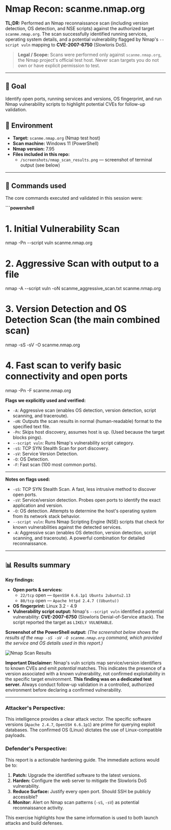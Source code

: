 # Nmap Recon: scanme.nmap.org

**TL;DR:** Performed an Nmap reconnaissance scan (including version detection, OS detection, and NSE scripts) against the authorized target `scanme.nmap.org`. The scan successfully identified running services, operating system details, and a potential vulnerability flagged by Nmap's `--script vuln` mapping to **CVE-2007-6750** (Slowloris DoS).

> **Legal / Scope:** Scans were performed only against `scanme.nmap.org`, the Nmap project's official test host. Never scan targets you do not own or have explicit permission to test.

---

## 🎯 Goal
Identify open ports, running services and versions, OS fingerprint, and run Nmap vulnerability scripts to highlight potential CVEs for follow-up validation.

## 🧰 Environment
- **Target:** `scanme.nmap.org` (Nmap test host)
- **Scan machine:** Windows 11 (PowerShell)
- **Nmap version:** 7.95
- **Files included in this repo:**
  - `/screenshots/nmap_scan_results.png` — screenshot of terminal output (see below)

---

## 🔧 Commands used
The core commands executed and validated in this session were:

**```powershell**
# 1. Initial Vulnerability Scan
nmap -Pn --script vuln scanme.nmap.org

# 2. Aggressive Scan with output to a file
nmap -A --script vuln -oN scanme_aggressive_scan.txt scanme.nmap.org

# 3. Version Detection and OS Detection Scan (the main combined scan)
nmap -sS -sV -O scanme.nmap.org

# 4. Fast scan to verify basic connectivity and open ports
nmap -Pn -F scanme.nmap.org


**Flags we explicitly used and verified:**
- `-A`: Aggressive scan (enables OS detection, version detection, script scanning, and traceroute).
- `-oN`: Outputs the scan results in normal (human-readable) format to the specified text file.
- `-Pn`: Skips host discovery, assumes host is up. (Used because the target blocks pings).
- `--script vuln`: Runs Nmap's vulnerability script category.
- `-sS`: TCP SYN Stealth Scan for port discovery.
- `-sV`: Service Version Detection.
- `-O`: OS Detection.
- `-F`: Fast scan (100 most common ports).

---

**Notes on flags used:**
- `-sS`: TCP SYN Stealth Scan. A fast, less intrusive method to discover open ports.
- `-sV`: Service/version detection. Probes open ports to identify the exact application and version.
- `-O`: OS detection. Attempts to determine the host's operating system from its network stack behavior.
- `--script vuln`: Runs Nmap Scripting Engine (NSE) scripts that check for known vulnerabilities against the detected services.
- `-A`: Aggressive scan (enables OS detection, version detection, script scanning, and traceroute). A powerful combination for detailed reconnaissance.

---

## 📊 Results summary

**Key findings:**
- **Open ports & services:**
  - `22/tcp` open — `OpenSSH 6.6.1p1 Ubuntu 2ubuntu2.13`
  - `80/tcp` open — `Apache httpd 2.4.7 ((Ubuntu))`
- **OS fingerprint:** Linux 3.2 - 4.9
- **Vulnerability script output:** Nmap's `--script vuln` identified a potential vulnerability: **CVE-2007-6750** (Slowloris Denial-of-Service attack). The script reported the target as `LIKELY VULNERABLE`.

**Screenshot of the PowerShell output:**
*(The screenshot below shows the results of the `nmap -sS -sV -O scanme.nmap.org` command, which provided the service and OS details used in this report.)*

![Nmap Scan Results](screenshots/nmap_scan_results.png)

**Important Disclaimer:** Nmap's vuln scripts map service/version identifiers to known CVEs and emit *potential* matches. This indicates the presence of a version associated with a known vulnerability, not confirmed exploitability in the specific target environment. **This finding was on a dedicated test server.** Always conduct follow-up validation in a controlled, authorized environment before declaring a confirmed vulnerability.

---

### **Attacker's Perspective:**
This intelligence provides a clear attack vector. The specific software versions (`Apache 2.4.7`, `OpenSSH 6.6.1p1`) are prime for querying exploit databases. The confirmed OS (Linux) dictates the use of Linux-compatible payloads.

### **Defender's Perspective:**
This report is a actionable hardening guide. The immediate actions would be to:
1.  **Patch:** Upgrade the identified software to the latest versions.
2.  **Harden:** Configure the web server to mitigate the Slowloris DoS vulnerability.
3.  **Reduce Surface:** Justify every open port. Should SSH be publicly accessible?
4.  **Monitor:** Alert on Nmap scan patterns (`-sS`, `-sV`) as potential reconnaissance activity.

This exercise highlights how the same information is used to both launch attacks and build defenses.
